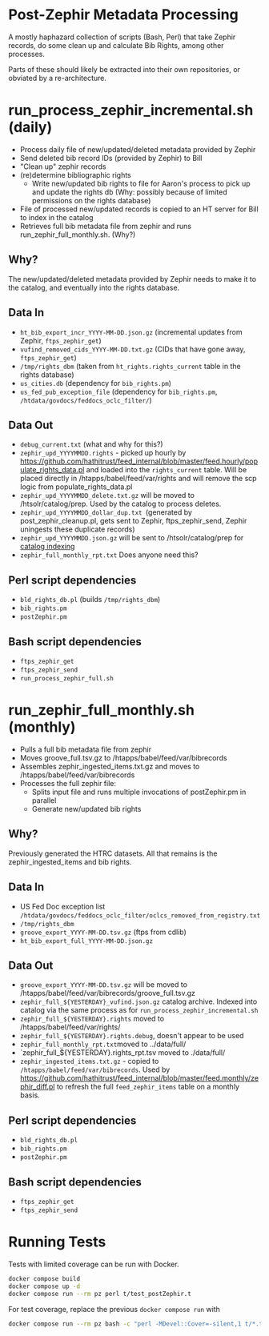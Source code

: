 Post-Zephir Metadata Processing
===============================

A mostly haphazard collection of scripts (Bash, Perl) that take Zephir records, do some clean up and calculate Bib Rights, among other processes.

Parts of these should likely be extracted into their own repositories, or obviated by a re-architecture. 

run_process_zephir_incremental.sh (daily)
=========================================
* Process daily file of new/updated/deleted metadata provided by Zephir
* Send deleted bib record IDs (provided by Zephir) to Bill
* "Clean up" zephir records
* (re)determine bibliographic rights
  + Write new/updated bib rights to file for Aaron's process to pick up and update the rights db (Why: possibly because of limited permissions on the rights database)
* File of processed new/updated records is copied to an HT server for Bill to index in the catalog
* Retrieves full bib metadata file from zephir and runs run_zephir_full_monthly.sh. (Why?)

Why?
----
The new/updated/deleted metadata provided by Zephir needs to make it to the catalog, and eventually into the rights database. 

Data In
-------
* `ht_bib_export_incr_YYYY-MM-DD.json.gz` (incremental updates from Zephir, `ftps_zephir_get`)
* `vufind_removed_cids_YYYY-MM-DD.txt.gz` (CIDs that have gone away, `ftps_zephir_get`)
* `/tmp/rights_dbm`  (taken from `ht_rights.rights_current` table in the rights database)
* `us_cities.db` (dependency for `bib_rights.pm`)
* `us_fed_pub_exception_file` (dependency for `bib_rights.pm`, `/htdata/govdocs/feddocs_oclc_filter/`) 

Data Out
--------
* `debug_current.txt` (what and why for this?)
* `zephir_upd_YYYYMMDD.rights` - picked up hourly by https://github.com/hathitrust/feed_internal/blob/master/feed.hourly/populate_rights_data.pl and loaded into the `rights_current` table. Will be placed directly in /htapps/babel/feed/var/rights and will remove the scp logic from populate_rights_data.pl
* `zephir_upd_YYYYMMDD_delete.txt.gz`  will be moved to /htsolr/catalog/prep. Used by the catalog to process deletes.
* `zephir_upd_YYYYMMDD_dollar_dup.txt `(generated by post_zephir_cleanup.pl, gets sent to Zephir, ftps_zephir_send, Zephir uningests these duplicate records)
* `zephir_upd_YYYYMMDD.json.gz` will be sent to /htsolr/catalog/prep for [catalog indexing](https://github.com/hathitrust/hathitrust_catalog_indexer)
* `zephir_full_monthly_rpt.txt` Does anyone need this?

Perl script dependencies
------------------------
* `bld_rights_db.pl` (builds `/tmp/rights_dbm`)
* `bib_rights.pm`
* `postZephir.pm`

Bash script dependencies
------------------------
* `ftps_zephir_get`
* `ftps_zephir_send`
* `run_process_zephir_full.sh`

run_zephir_full_monthly.sh (monthly)
=============================================
* Pulls a full bib metadata file from zephir
* Moves groove_full.tsv.gz to /htapps/babel/feed/var/bibrecords
* Assembles zephir_ingested_items.txt.gz and moves to /htapps/babel/feed/var/bibrecords
* Processes the full zephir file:
  + Splits input file and runs multiple invocations of postZephir.pm in parallel
  + Generate new/updated bib rights

Why?
----
Previously generated the HTRC datasets. All that remains is the zephir_ingested_items and bib rights.

Data In
-------
* US Fed Doc exception list `/htdata/govdocs/feddocs_oclc_filter/oclcs_removed_from_registry.txt`
* `/tmp/rights_dbm`
* `groove_export_YYYY-MM-DD.tsv.gz` (ftps from cdlib)
* `ht_bib_export_full_YYYY-MM-DD.json.gz`

Data Out
--------
* `groove_export_YYYY-MM-DD.tsv.gz` will be moved to /htapps/babel/feed/var/bibrecords/groove_full.tsv.gz  
* `zephir_full_${YESTERDAY}_vufind.json.gz` catalog archive. Indexed into catalog via the same process as for `run_process_zephir_incremental.sh`
* `zephir_full_${YESTERDAY}.rights` moved to /htapps/babel/feed/var/rights/
* `zephir_full_${YESTERDAY}.rights.debug`, doesn't appear to be used
* `zephir_full_monthly_rpt.txt`moved to ../data/full/
* `zephir_full_${YESTERDAY}.rights_rpt.tsv moved to ./data/full/
* `zephir_ingested_items.txt.gz` - copied to `/htapps/babel/feed/var/bibrecords`. Used by https://github.com/hathitrust/feed_internal/blob/master/feed.monthly/zephir_diff.pl to refresh the full `feed_zephir_items` table on a monthly basis.

Perl script dependencies
------------------------
* `bld_rights_db.pl`
* `bib_rights.pm`
* `postZephir.pm`

Bash script dependencies
------------------------
* `ftps_zephir_get`
* `ftps_zephir_send`


Running Tests
====
Tests with limited coverage can be run with Docker.

```bash
docker compose build
docker compose up -d
docker compose run --rm pz perl t/test_postZephir.t
```

For test coverage, replace the previous `docker compose run` with
```bash
docker compose run --rm pz bash -c "perl -MDevel::Cover=-silent,1 t/*.t && cover -nosummary /usr/src/app/cover_db"
```
